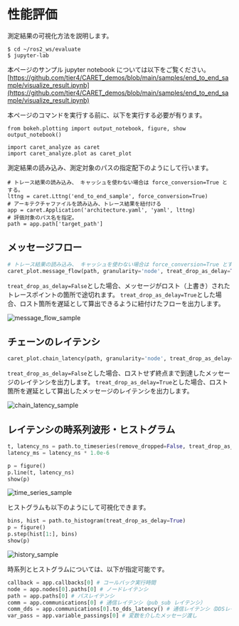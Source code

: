 # 性能評価

測定結果の可視化方法を説明します。

```
$ cd ~/ros2_ws/evaluate
$ jupyter-lab
```

本ページのサンプル jupyter notebook については以下をご覧ください。
[https://github.com/tier4/CARET_demos/blob/main/samples/end_to_end_sample/visualize_result.ipynb](https://github.com/tier4/CARET_demos/blob/main/samples/end_to_end_sample/visualize_result.ipynb)

本ページのコマンドを実行する前に、以下を実行する必要が有ります。
```
from bokeh.plotting import output_notebook, figure, show
output_notebook()

import caret_analyze as caret
import caret_analyze.plot as caret_plot
```

測定結果の読み込み、測定対象のパスの指定配下のようにして行います。
```
# トレース結果の読み込み、 キャッシュを使わない場合は force_conversion=True とする。
lttng = caret.Lttng('end_to_end_sample', force_conversion=True)
# アーキテクチャファイルを読み込み、トレース結果を紐付ける
app = caret.Application('architecture.yaml', 'yaml', lttng)
# 評価対象のパス名を指定。
path = app.path['target_path']
```


## メッセージフロー

```python
# トレース結果の読み込み、 キャッシュを使わない場合は force_conversion=True とする。
caret_plot.message_flow(path, granularity='node', treat_drop_as_delay=True)
```

`treat_drop_as_delay=False`とした場合、メッセージがロスト（上書き）されたトレースポイントの箇所で途切れます。
`treat_drop_as_delay=True`とした場合、ロスト箇所を遅延として算出できるように紐付けたフローを出力します。

![message_flow_sample](/imgs/message_flow_sample.png)

## チェーンのレイテンシ

```python
caret_plot.chain_latency(path, granularity='node', treat_drop_as_delay=True)
```

`treat_drop_as_delay=False`とした場合、ロストせず終点まで到達したメッセージのレイテンシを出力します。
`treat_drop_as_delay=True`とした場合、ロスト箇所を遅延として算出したメッセージのレイテンシを出力します。

![chain_latency_sample](/imgs/chain_latency_sample.png)

## レイテンシの時系列波形・ヒストグラム

```python
t, latency_ns = path.to_timeseries(remove_dropped=False, treat_drop_as_delay=True)
latency_ms = latency_ns * 1.0e-6

p = figure()
p.line(t, latency_ns)
show(p)
```

![time_series_sample](/imgs/time_series_sample.png)


ヒストグラムも以下のようにして可視化できます。

```python
bins, hist = path.to_histogram(treat_drop_as_delay=True)
p = figure()
p.step(hist[1:], bins)
show(p)
```

![history_sample](/imgs/history_sample.png)

時系列とヒストグラムについては、以下が指定可能です。

```python
callback = app.callbacks[0] # コールバック実行時間
node = app.nodes[0].paths[0] # ノードレイテンシ
path = app.paths[0] # パスレイテンシ
comm = app.communications[0] # 通信レイテンシ（pub_sub レイテンシ）
comm_dds = app.communications[0].to_dds_latency() # 通信レイテンシ（DDSレイヤーレイテンシ）
var_pass = app.variable_passings[0] # 変数を介したメッセージ渡し
```